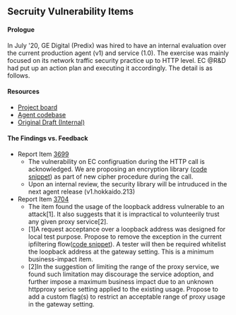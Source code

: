 ## Secruity Vulnerability Items
#### Prologue
In July '20, GE Digital (Predix) was hired to have an internal evaluation over the current production agent (v1) and service (1.0). The exercise was mainly focused on its network traffic security practice up to HTTP level. EC @R&D had put up an action plan and executing it accordingly. The detail is as follows.

#### Resources
- [Project board](https://github.com/EC-Release/sdk/projects/18)
- [Agent codebase](https://gitlab.com/digital-fo/connectivity/enterprise-connect/platform-agnostic/agent/-/tree/v1_sourcecode_update_pentest)
- [Original Draft (Internal)](https://ge.ent.box.com/file/694822011858)

#### The Findings vs. Feedback
- Report Item [3699](https://github.com/EC-Release/sdk/issues/125)
  - The vulnerability on EC configruation during the HTTP call is acknowledged. We are proposing an encryption library ([code snippet](https://gitlab.com/digital-fo/connectivity/enterprise-connect/platform-agnostic/agent/-/blob/v1_sourcecode_update_pentest/pentest.go#L10)) as part of new cipher procedure during the call.
  - Upon an internal review, the security library will be intruduced in the next agent release (v1.hokkaido.213)
- Report Item [3704](https://github.com/EC-Release/sdk/issues/121)
  - The item found the usage of the loopback address vulnerable to an attack[1]. It also suggests that it is impractical to volunteerily trust any given proxy service[2].
  - [1]A request acceptance over a loopback address was designed for local test purpose. Propose to remove the exception in the current ipfiltering flow([code snippet](https://gitlab.com/digital-fo/connectivity/enterprise-connect/platform-agnostic/agent/-/blob/v1_sourcecode_update_pentest/wzlib/wzutil/ipfilter.go#L48)). A tester will then be required whitelist the loopback address at the gateway setting. This is a minimum business-impact item.
  - [2]In the suggestion of limiting the range of the proxy service, we found such limitation may discourage the service adoption, and further impose a maximum business impact due to an unknown httpproxy serice setting applied to the existing usage. Propose to add a custom flag(s) to restrict an acceptable range of proxy usage in the gateway setting.
